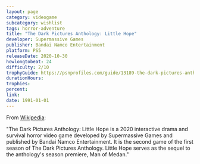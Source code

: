 ```yaml
---
layout: page
category: videogame
subcategory: wishlist
tags: horror-adventure
title: "The Dark Pictures Anthology: Little Hope"
developer: Supermassive Games
publisher: Bandai Namco Entertainment
platform: PS5
releaseDate: 2020-10-30
howlongtobeat: 24
difficulty: 2/10
trophyGuide: https://psnprofiles.com/guide/13189-the-dark-pictures-anthology-little-hope-trophy-guide
durationHours:
trophies:
percent:
link:
date: 1991-01-01
---
```


From [Wikipedia](https://en.wikipedia.org/wiki/The_Dark_Pictures_Anthology:_Little_Hope):

"The Dark Pictures Anthology: Little Hope is a 2020 interactive drama and survival horror video game developed by Supermassive Games and published by Bandai Namco Entertainment. It is the second game of the first season of The Dark Pictures Anthology. Little Hope serves as the sequel to the anthology's season premiere, Man of Medan."
